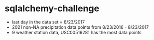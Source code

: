 # sqlalchemy-challenge

* last day in the data set = 8/23/2017
* 2021 non-NA precipitation data points from 8/23/2016 - 8/23/2017
* 9 weather station data, USC00519281 has the most data points